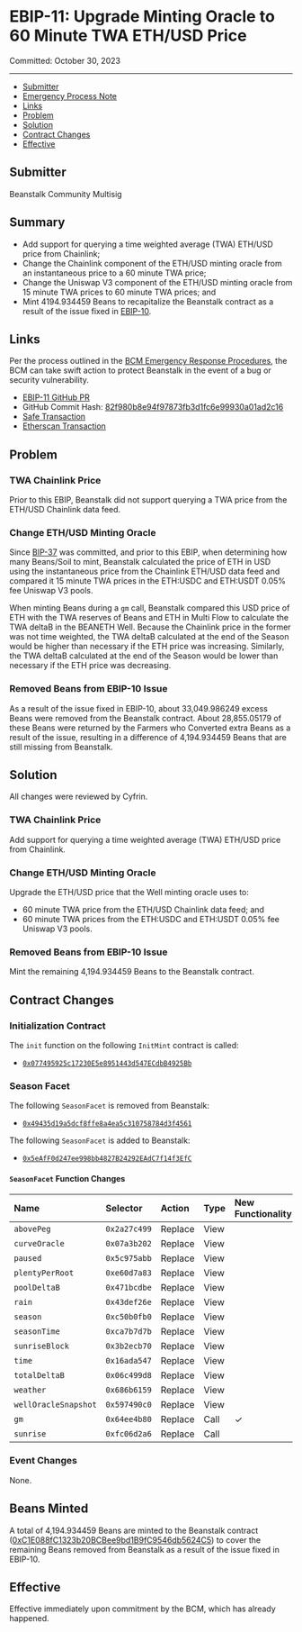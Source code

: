 # EBIP-11: Upgrade Minting Oracle to 60 Minute TWA ETH/USD Price

Committed: October 30, 2023

---

- [Submitter](#submitter)
- [Emergency Process Note](#emergency-process-note)
- [Links](#links)
- [Problem](#problem)
- [Solution](#solution)
- [Contract Changes](#contract-changes)
- [Effective](#effective)

## Submitter

Beanstalk Community Multisig

## Summary

* Add support for querying a time weighted average (TWA) ETH/USD price from Chainlink;
* Change the Chainlink component of the ETH/USD minting oracle from an instantaneous price to a 60 minute TWA price;
* Change the Uniswap V3 component of the ETH/USD minting oracle from 15 minute TWA prices to 60 minute TWA prices; and
* Mint 4194.934459 Beans to recapitalize the Beanstalk contract as a result of the issue fixed in [EBIP-10](https://arweave.net/im3PLE28EkO_eMo4fPmtcTYBJFRErxZ_44I_LWPDIB8).

## Links

Per the process outlined in the [BCM Emergency Response Procedures](https://docs.bean.money/almanac/governance/beanstalk/bcm-process#emergency-response-procedures), the BCM can take swift action to protect Beanstalk in the event of a bug or security vulnerability.

- [EBIP-11 GitHub PR](https://github.com/BeanstalkFarms/Beanstalk/pull/676)
- GitHub Commit Hash: [82f980b8e94f97873fb3d1fc6e99930a01ad2c16](https://github.com/BeanstalkFarms/Beanstalk/tree/82f980b8e94f97873fb3d1fc6e99930a01ad2c16)
- [Safe Transaction](https://app.safe.global/transactions/tx?safe=eth:0xa9bA2C40b263843C04d344727b954A545c81D043&id=multisig_0xa9bA2C40b263843C04d344727b954A545c81D043_0x8d27eee634375e119bd932998c55364a038ac7fe15816e4bfd20bd8d55702da9)
- [Etherscan Transaction](https://etherscan.io/tx/0x6157f2797bc7b5c4bc93213fce33c5f96c34451a07de239997655681d5069098)

## Problem

### TWA Chainlink Price

Prior to this EBIP, Beanstalk did not support querying a TWA price from the ETH/USD Chainlink data feed.

### Change ETH/USD Minting Oracle

Since [BIP-37](https://arweave.net/VPF1EafHb41Y7AjzUYB0j-mR8Sl0KxPknDJYffczBpc) was committed, and prior to this EBIP, when determining how many Beans/Soil to mint, Beanstalk calculated the price of ETH in USD using the instantaneous price from the Chainlink ETH/USD data feed and compared it 15 minute TWA prices in the ETH:USDC and ETH:USDT 0.05% fee Uniswap V3 pools. 

When minting Beans during a `gm` call, Beanstalk compared this USD price of ETH with the TWA reserves of Beans and ETH in Multi Flow to calculate the TWA deltaB in the BEANETH Well. Because the Chainlink price in the former was not time weighted, the TWA deltaB calculated at the end of the Season would be higher than necessary if the ETH price was increasing. Similarly, the TWA deltaB calculated at the end of the Season would be lower than necessary if the ETH price was decreasing.

### Removed Beans from EBIP-10 Issue

As a result of the issue fixed in EBIP-10, about 33,049.986249 excess Beans were removed from the Beanstalk contract. About 28,855.05179 of these Beans were returned by the Farmers who Converted extra Beans as a result of the issue, resulting in a difference of 4,194.934459 Beans that are still missing from Beanstalk.

## Solution

All changes were reviewed by Cyfrin.

### TWA Chainlink Price

Add support for querying a time weighted average (TWA) ETH/USD price from Chainlink.

### Change ETH/USD Minting Oracle

Upgrade the ETH/USD price that the Well minting oracle uses to:
* 60 minute TWA price from the ETH/USD Chainlink data feed; and
* 60 minute TWA prices from the ETH:USDC and ETH:USDT 0.05% fee Uniswap V3 pools. 

### Removed Beans from EBIP-10 Issue

Mint the remaining 4,194.934459 Beans to the Beanstalk contract.

## Contract Changes

### Initialization Contract

The `init` function on the following `InitMint` contract is called:

- [`0x077495925c17230E5e8951443d547ECdbB4925Bb`](https://etherscan.io/address/0x077495925c17230E5e8951443d547ECdbB4925Bb#code)

### Season Facet

The following `SeasonFacet` is removed from Beanstalk:
* [`0x49435d19a5dcf8ffe8a4ea5c310758784d3f4561`](https://etherscan.io/address/0x49435d19a5dcf8ffe8a4ea5c310758784d3f4561#code)

The following `SeasonFacet` is added to Beanstalk:
* [`0x5eAfF0d247ee998bb4827B24292EAdC7f14f3EfC`](https://etherscan.io/address/0x5eAfF0d247ee998bb4827B24292EAdC7f14f3EfC#code)

#### `SeasonFacet` Function Changes

| Name                         | Selector     | Action  | Type | New Functionality |
|:-----------------------------|:-------------|:--------|:-----|:------------------|
| `abovePeg`                   | `0x2a27c499` | Replace | View |                   |
| `curveOracle`                | `0x07a3b202` | Replace | View |                   |
| `paused`                     | `0x5c975abb` | Replace | View |                   |
| `plentyPerRoot`              | `0xe60d7a83` | Replace | View |                   |
| `poolDeltaB`                 | `0x471bcdbe` | Replace | View |                   |
| `rain`                       | `0x43def26e` | Replace | View |                   |
| `season`                     | `0xc50b0fb0` | Replace | View |                   |
| `seasonTime`                 | `0xca7b7d7b` | Replace | View |                   |
| `sunriseBlock`               | `0x3b2ecb70` | Replace | View |                   |
| `time`                       | `0x16ada547` | Replace | View |                   |
| `totalDeltaB`                | `0x06c499d8` | Replace | View |                   |
| `weather`                    | `0x686b6159` | Replace | View |                   |
| `wellOracleSnapshot`         | `0x597490c0` | Replace | View |                   |
| `gm`                         | `0x64ee4b80` | Replace | Call | ✓                 |
| `sunrise`                    | `0xfc06d2a6` | Replace | Call |                   |

### Event Changes

None.

## Beans Minted

A total of 4,194.934459 Beans are minted to the Beanstalk contract ([0xC1E088fC1323b20BCBee9bd1B9fC9546db5624C5](https://etherscan.io/address/0xC1E088fC1323b20BCBee9bd1B9fC9546db5624C5)) to cover the remaining Beans removed from Beanstalk as a result of the issue fixed in EBIP-10.

## Effective

Effective immediately upon commitment by the BCM, which has already happened.
